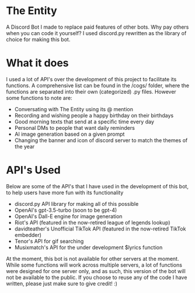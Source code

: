 # The Entity
A Discord Bot I made to replace paid features of other bots. Why pay others when you can code it yourself?
I used discord.py rewritten as the library of choice for making this bot.

# What it does
I used a lot of API's over the development of this project to facilitate its functions. A comprehensive list can be found in the /cogs/ folder, where the functions are separated into their own (categorized) .py files. However some functions to note are:
- Conversating with The Entity using its @ mention
- Recording and wishing people a happy birthday on their birthdays
- Good morning texts that send at a specific time every day
- Personal DMs to people that want daily reminders
- AI image generation based on a given prompt
- Changing the banner and icon of discord server to match the themes of the year

# API's Used
Below are some of the API's that I have used in the development of this bot, to help users have more fun with its functionality
- discord.py API library for making all of this possible
- OpenAI's gpt-3.5-turbo (soon to be gpt-4)
- OpenAI's Dall-E engine for image generation
- Riot's API (featured in the now-retired league of legends lookup)
- davidteather's Unofficial TikTok API (featured in the now-retired TikTok embedder)
- Tenor's API for gif searching
- Musixmatch's API for the under development $lyrics function

At the moment, this bot is not available for other servers at the moment. While some functions will work across multiple servers, a lot of functions were designed for one server only, and as such, this version of the bot will not be available to the public. If you choose to reuse any of the code I have written, please just make sure to give credit! :)
